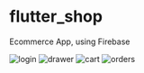 # flutter_shop

Ecommerce App, using Firebase

![login](./screenshots/login.jpg)
![drawer](./screenshots/drawer.jpg)
![cart](./screenshots/cart.jpg)
![orders](./screenshots/orders.jpg)
